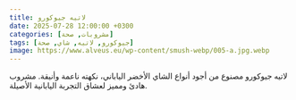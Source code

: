 ```yaml
---
title: لاتيه جيوكورو
date: 2025-07-28 12:00:00 +0300
categories: [مشروبات, صحة]
tags: [جيوكورو, لاتيه, شاي, صحة]
image: https://www.alveus.eu/wp-content/smush-webp/005-a.jpg.webp
---
```


لاتيه جيوكورو مصنوع من أجود أنواع الشاي الأخضر الياباني، نكهته ناعمة وأنيقة. مشروب هادئ ومميز لعشاق التجربة اليابانية الأصيلة. 